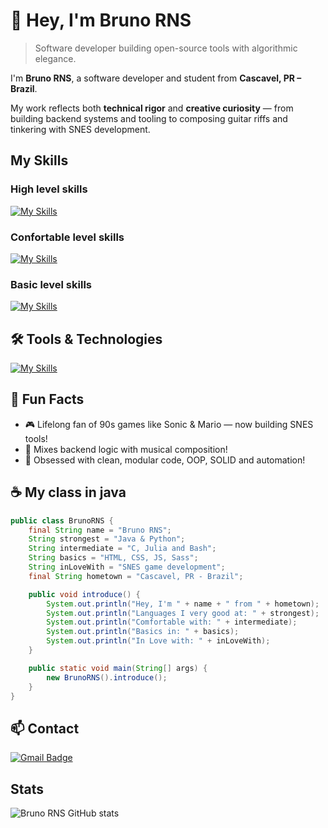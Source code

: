 # 👋 Hey, I'm Bruno RNS

> Software developer building open-source tools with algorithmic elegance.

I'm **Bruno RNS**, a software developer and student from **Cascavel, PR – Brazil**.

My work reflects both **technical rigor** and **creative curiosity** — from building backend systems and tooling to composing guitar riffs and tinkering with SNES development.

## My Skills

### High level skills

[![My Skills](https://skillicons.dev/icons?i=java,python,django)](https://skillicons.dev) 

### Confortable level skills

[![My Skills](https://skillicons.dev/icons?i=c,julia,bash)](https://skillicons.dev) 

### Basic level skills

[![My Skills](https://skillicons.dev/icons?i=html,css,javascript)](https://skillicons.dev)

## 🛠️ Tools & Technologies  
[![My Skills](https://skillicons.dev/icons?i=vscode,mysql,sass,git,github,linux,windows,ubuntu,terminal)](https://skillicons.dev)  


## 🌟 Fun Facts

- 🎮 Lifelong fan of 90s games like Sonic & Mario — now building SNES tools!
- 🎸 Mixes backend logic with musical composition!
- 🔄 Obsessed with clean, modular code, OOP, SOLID and automation!

## ☕ My class in java

```java
public class BrunoRNS {
    final String name = "Bruno RNS";
    String strongest = "Java & Python";
    String intermediate = "C, Julia and Bash";
    String basics = "HTML, CSS, JS, Sass";
    String inLoveWith = "SNES game development";
    final String hometown = "Cascavel, PR - Brazil";

    public void introduce() {
        System.out.println("Hey, I'm " + name + " from " + hometown);
        System.out.println("Languages I very good at: " + strongest);
        System.out.println("Comfortable with: " + intermediate);
        System.out.println("Basics in: " + basics);
        System.out.println("In Love with: " + inLoveWith);
    }

    public static void main(String[] args) {
        new BrunoRNS().introduce();
    }
}
```

## 📫 Contact  

[![Gmail Badge](https://img.shields.io/badge/-brunoriansouza@gmail.com-006bed?style=flat-square&logo=Gmail&logoColor=white&link=mailto:brunoriansouza@gmail.com)](mailto:brunoriansouza@gmail.com)  


## Stats

![Bruno RNS GitHub stats](https://github-readme-stats.vercel.app/api?username=BrunoRNS&show_icons=true&theme=radical)  